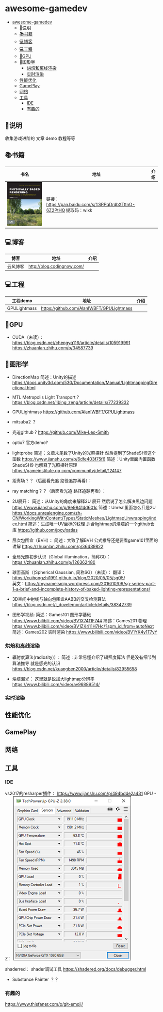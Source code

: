 # awesome-gamedev
<!-- TOC -->

- [awesome-gamedev](#awesome-gamedev)
    - [:loudspeaker:说明](#loudspeaker说明)
    - [📚书籍](#📚书籍)
    - [:computer:博客](#computer博客)
    - [:computer:工程](#computer工程)
    - [:rocket:GPU](#rocketgpu)
    - [:mount_fuji:图形学](#mount_fuji图形学)
        - [烘焙和离线渲染](#烘焙和离线渲染)
        - [实时渲染](#实时渲染)
    - [性能优化](#性能优化)
    - [GamePlay](#gameplay)
    - [网络](#网络)
    - [工具](#工具)
        - [IDE](#ide)
        - [有趣的](#有趣的)

<!-- /TOC -->
## :loudspeaker:说明
 收集游戏进阶的 文章 demo 教程等等

## 📚书籍
|书名|地址|介绍|
|-|-|-|
|![](Img/2021-05-18-15-40-48.png)|链接：https://pan.baidu.com/s/1SRPqDrdbXTttnO-6Z2PtHQ 提取码：wlxk ||

## :computer:博客 
|博客|地址|介绍|
|-|-|-|
|云风博客|http://blog.codingnow.com/||

## :computer:工程 
|工程demo|地址|介绍|
|-|-|-|
|GPULightmass|https://github.com/AlanIWBFT/GPULightmass||


## :rocket:GPU
- CUDA（未读）：
https://blog.csdn.net/chengyq116/article/details/105919991
https://zhuanlan.zhihu.com/p/34587739


## :mount_fuji:图形学


- DirectionMap
简述：Unity的描述
https://docs.unity3d.com/530/Documentation/Manual/LightmappingDirectional.html

- MTL Metropolis Light Transport ?
https://blog.csdn.net/libing_zeng/article/details/77239332
- GPULightmass
https://github.com/AlanIWBFT/GPULightmass
- mitsuba2 ？
- 光追github ?
https://github.com/Mike-Leo-Smith
- optix7 官方demo?
- lightprobe
简述：文章末尾数了Unity的光照探针 然后提到了ShadeSH9这个函数
https://www.jianshu.com/p/6dfe403f75f6
简述：Unity里面内置函数ShadeSH9 也解释了光照探针原理
https://gameinstitute.qq.com/community/detail/124147
- 距离场？？（后面看光追 路径追踪再看）：
- ray matching？？（后面看光追 路径追踪再看）：

- 2U展开：
简述：从Unity的角度来解释2U 展开 然后说了怎么解决黑边问题
https://www.jianshu.com/p/8e98414d601c
简述：Unreal里面怎么只是2U
https://docs.unrealengine.com/zh-CN/WorkingWithContent/Types/StaticMeshes/LightmapUnwrapping/index.html
简述：生成唯一UV坐标的纹理 适合lightmap的烘焙的一个github仓库
https://github.com/jpcy/xatlas

- 层次包围盒（BVH）：
简述：大致了解BVH 公式推导还是要看game101里面的讲解
https://zhuanlan.zhihu.com/p/36439822
- 全局光照初步认识（Global illumination，简称GI）：https://zhuanlan.zhihu.com/p/126362480
- 球面高斯（(Spherical Gaussian, 简称SG）（未读）：
翻译：https://cuihongzhi1991.github.io/blog/2020/05/05/sg05/    
英文：https://mynameismjp.wordpress.com/2016/10/09/sg-series-part-1-a-brief-and-incomplete-history-of-baked-lighting-representations/

- 3D空间中射线与轴向包围盒AABB的交叉检测算法
https://blog.csdn.net/i_dovelemon/article/details/38342739

- 图形学视频:
简述：Games101 图形学基础
https://www.bilibili.com/video/BV1X7411F744
简述：Games201 物理
https://www.bilibili.com/video/BV1ZK411H7Hc/?spm_id_from=autoNext
简述：Games202 实时渲染
https://www.bilibili.com/video/BV1YK4y1T7yY

### 烘焙和离线渲染
- 辐射度算法(radiosity)）：
简述：非常易懂介绍了辐照度算法 但是没有细节到算法推导 就是感光的认识
https://blog.csdn.net/kuangben2000/article/details/82955658

- 烘焙漏光：
这里就是说加大lightmap分辨率
https://www.bilibili.com/video/av96889514/
### 实时渲染


## 性能优化

## GamePlay

## 网络

## 工具
### IDE
vs2017的resharper插件：
https://www.jianshu.com/p/494bdde2a431
GPU -Z：
![](Img/2021-05-20-15-20-52.png)

shaderred：
shader调试工具
https://shadered.org/docs/debugger.html

- Substance Painter ？？

### 有趣的

https://www.thisfaner.com/o/git-emoji/